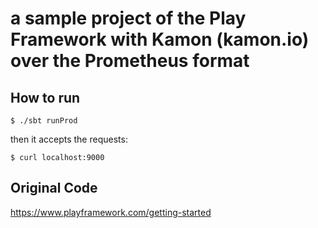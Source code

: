 # a sample project of the Play Framework with Kamon (kamon.io) over the Prometheus format

## How to run

```
$ ./sbt runProd
```

then it accepts the requests:

```
$ curl localhost:9000
```

## Original Code

https://www.playframework.com/getting-started


